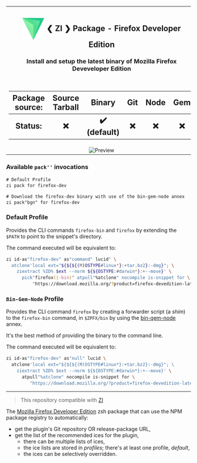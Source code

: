 
<h1></h1><div align="center"><table>
  <tr><td align="center">
  <a title="ZI" target="_self" href="https://github.com/z-shell/zi/">
    <h2><img align="center" style="width:60px;height:auto" src="https://github.com/z-shell/zi/raw/main/docs/images/logo.svg" alt="ZI Logo" /></a>
❮ ZI ❯ Package - Firefox Developer Edition </h2>
    <h3> Install and setup the latest binary of Mozilla Firefox Deveveloper Edition </h3>
  </td></tr>
  <tr><td align="center">
  <h2>
  
| **Package source:** | Source Tarball |            Binary            | Git | Node | Gem |
| :-----------------: | :------------: | :--------------------------: | :-: | :--: | :-: |
|     **Status:**     |      :x:       | :heavy_check_mark: (default) | :x: | :x:  | :x: |

  </h2><img style="width:100%;height:auto" src="https://user-images.githubusercontent.com/59910950/161095968-8f10a351-9fc1-412a-903c-b3eeed601c71.gif" alt="Preview" /></td></tr></table></div>

### Available `pack''` invocations

```shell
# Default Profile
zi pack for firefox-dev
```
```shell
# Download the firefox-dev binary with use of the bin-gem-node annex
zi pack"bgn" for firefox-dev
```

### Default Profile

Provides the CLI commands `firefox-bin` and `firefox` by extending the `$PATH`
to point to the snippet's directory.

The command executed will be equivalent to:

```zsh
zi id-as"firefox-dev" as"command" lucid" \
  atclone'local ext="${${${(M)OSTYPE#linux*}:+tar.bz2}:-dmg}"; \
    ziextract %ID% $ext --norm ${${OSTYPE:#darwin*}:+--move}' \
      pick"firefox(|-bin)" atpull"%atclone" nocompile is-snippet for \
          "https://download.mozilla.org/?product=firefox-devedition-latest-ssl&os=${${${(M)OSTYPE##linux}:+linux64}:-${${(M)OSTYPE##darwin}:+osx}}&lang=en-US"
```

### `Bin-Gem-Node` Profile

Provides the CLI command `firefox` by creating a forwarder script (a _shim_) to the `firefox-bin` command, in `$ZPFX/bin` by using the [bin-gem-node](https://github.com/z-shell/z-a-bin-gem-node) annex.

It's the best method of providing the binary to the command line.

The command executed will be equivalent to:

```zsh
zi id-as"firefox-dev" as"null" lucid \
  atclone'local ext="${${${(M)OSTYPE#linux*}:+tar.bz2}:-dmg}"; \
    ziextract %ID% $ext --norm ${${OSTYPE:#darwin*}:+--move}' \
      atpull"%atclone" nocompile is-snippet for \
         "https://download.mozilla.org/?product=firefox-devedition-latest-ssl&os=${${${(M)OSTYPE##linux}:+linux64}:-${${(M)OSTYPE##darwin}:+osx}}&lang=en-US"
```

---
 
> This repository compatible with [ZI](https://github.com/z-shell/zi)

The [Mozilla Firefox Developer Edition](https://www.mozilla.org/en-US/firefox/developer/) zsh package that can use the NPM package registry to automatically:

- get the plugin's Git repository OR release-package URL,
- get the list of the recommended ices for the plugin,
  - there can be multiple lists of ices,
  - the ice lists are stored in _profiles_; there's at least one profile, _default_,
  - the ices can be selectively overridden.
